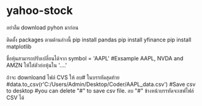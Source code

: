 # yahoo-stock
อย่าลืม download pyhon มาก่อน

ติดตั้ง packages ตามด้านล่างนี้
pip install pandas
pip install yfinance
pip install matplotlib

ชื่อหุ้นสามารถปรับเปลี่ยนได้จาก
symbol = 'AAPL' #Exsample AAPL, NVDA and AMZN ให้ใส่ตัวย่อหุ้นใน '....'

ถ้าจะ downloand ไฟล์ CVS ให้ ลบ# ในบรรทัดสุดท้าย
#data.to_csv(r'C:/Users/Admin/Desktop/Coder/AAPL_data.csv') #Save csv to desktop #you can delete "#" to save csv file. ลบ "#" ข้างหน้าบรรทัดจะเชฟไฟล์ CSV ได้
